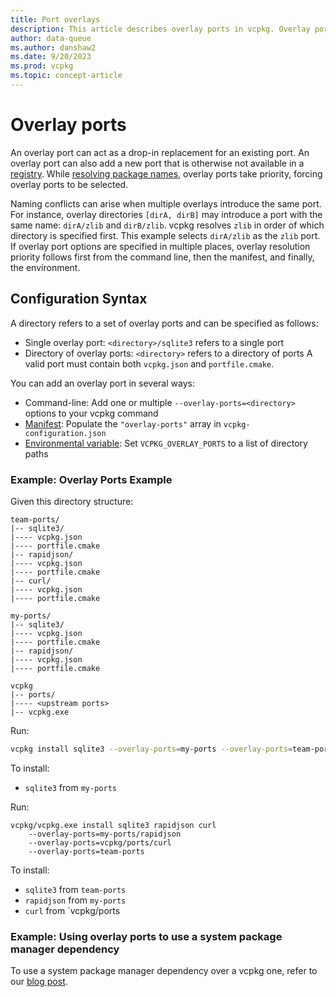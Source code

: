 ```yaml
---
title: Port overlays
description: This article describes overlay ports in vcpkg. Overlay ports are used to force a specific port definition to be used by vcpkg during the package installation process.
author: data-queue
ms.author: danshaw2
ms.date: 9/20/2023
ms.prod: vcpkg
ms.topic: concept-article
---
```


# Overlay ports

An overlay port can act as a drop-in replacement for an existing port. An overlay port can also add a new port that is otherwise not available in a [registry](../maintainers/registries.md). While [resolving package names](registries.md#package-name-resolution), overlay ports take priority, forcing overlay ports to be selected.

Naming conflicts can arise when multiple overlays introduce the same port. For instance, overlay directories `[dirA, dirB]` may introduce a port with the same name: `dirA/zlib` and `dirB/zlib`. vcpkg resolves `zlib` in order of which directory is specified first. This example selects `dirA/zlib` as the `zlib` port. If overlay port options are specified in multiple places, overlay resolution priority follows first from the command line, then the manifest, and finally, the environment.

## Configuration Syntax

A directory refers to a set of overlay ports and can be specified as follows: 
- Single overlay port: `<directory>/sqlite3` refers to a single port
- Directory of overlay ports: `<directory>` refers to a directory of ports
A valid port must contain both `vcpkg.json` and `portfile.cmake`.

You can add an overlay port in several ways:
* Command-line: Add one or multiple `--overlay-ports=<directory>` options to your vcpkg command
* [Manifest](../reference/vcpkg-configuration-json.md#overlay-ports): Populate the `"overlay-ports"` array in `vcpkg-configuration.json`
* [Environmental variable](./config-environment.md#vcpkg_overlay_ports): Set `VCPKG_OVERLAY_PORTS` to a list of directory paths

### Example: Overlay Ports Example

Given this directory structure:
```
team-ports/
|-- sqlite3/
|---- vcpkg.json
|---- portfile.cmake
|-- rapidjson/
|---- vcpkg.json
|---- portfile.cmake
|-- curl/
|---- vcpkg.json
|---- portfile.cmake

my-ports/
|-- sqlite3/
|---- vcpkg.json
|---- portfile.cmake
|-- rapidjson/
|---- vcpkg.json
|---- portfile.cmake

vcpkg
|-- ports/
|---- <upstream ports>
|-- vcpkg.exe
```

Run:
```bash
vcpkg install sqlite3 --overlay-ports=my-ports --overlay-ports=team-ports
```
To install:
- `sqlite3` from `my-ports`

Run:
```
vcpkg/vcpkg.exe install sqlite3 rapidjson curl 
    --overlay-ports=my-ports/rapidjson 
    --overlay-ports=vcpkg/ports/curl
    --overlay-ports=team-ports
```
To install:
- `sqlite3` from `team-ports`
- `rapidjson` from `my-ports`
- `curl` from `vcpkg/ports

### Example: Using overlay ports to use a system package manager dependency

To use a system package manager dependency over a vcpkg one, refer to our [blog post](https://devblogs.microsoft.com/cppblog/using-system-package-manager-dependencies-with-vcpkg/).
